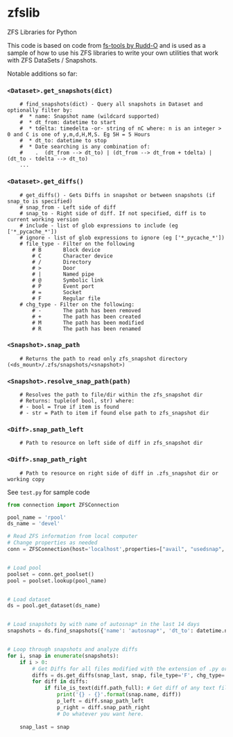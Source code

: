 # zfslib
ZFS Libraries for Python

This code is based on code from [fs-tools by Rudd-O](https://github.com/Rudd-O/zfs-tools) and is used as a sample of how to use his ZFS libraries to write your own utilities that work with ZFS DataSets / Snapshots.


Notable additions so far:
### `<Dataset>.get_snapshots(dict)`
```
    # find_snapshots(dict) - Query all snapshots in Dataset and optionally filter by: 
    #  * name: Snapshot name (wildcard supported) 
    #  * dt_from: datetime to start
    #  * tdelta: timedelta -or- string of nC where: n is an integer > 0 and C is one of y,m,d,H,M,S. Eg 5H = 5 Hours
    #  * dt_to: datetime to stop 
    #  * Date searching is any combination of:
    #    .  (dt_from --> dt_to) | (dt_from --> dt_from + tdelta) | (dt_to - tdelta --> dt_to)
    ...
```
### `<Dataset>.get_diffs()`
```
    # get_diffs() - Gets Diffs in snapshot or between snapshots (if snap_to is specified)
    # snap_from - Left side of diff
    # snap_to - Right side of diff. If not specified, diff is to current working version
    # include - list of glob expressions to include (eg ['*_pycache_*'])
    # ignore - list of glob expressions to ignore (eg ['*_pycache_*'])
    # file_type - Filter on the following
        # B       Block device
        # C       Character device
        # /       Directory
        # >       Door
        # |       Named pipe
        # @       Symbolic link
        # P       Event port
        # =       Socket
        # F       Regular file
    # chg_type - Filter on the following:
        # -       The path has been removed
        # +       The path has been created
        # M       The path has been modified
        # R       The path has been renamed
```

### `<Snapshot>.snap_path`
```
    # Returns the path to read only zfs_snapshot directory (<ds_mount>/.zfs/snapshots/<snapshot>)
```

### `<Snapshot>.resolve_snap_path(path)`
```
    # Resolves the path to file/dir within the zfs_snapshot dir
    # Returns: tuple(of bool, str) where:
    # - bool = True if item is found
    # - str = Path to item if found else path to zfs_snapshot dir
```

### `<Diff>.snap_path_left`
```
    # Path to resource on left side of diff in zfs_snapshot dir
```

### `<Diff>.snap_path_right`
```
    # Path to resource on right side of diff in .zfs_snapshot dir or working copy
```

See `test.py` for sample code


```python
from connection import ZFSConnection

pool_name = 'rpool'
ds_name = 'devel'

# Read ZFS information from local computer
# Change properties as needed
conn = ZFSConnection(host='localhost',properties=["avail", "usedsnap", "usedds", "usedrefreserv", "usedchild", "creation"])


# Load pool
poolset = conn.get_poolset()
pool = poolset.lookup(pool_name)


# Load dataset
ds = pool.get_dataset(ds_name)


# Load snapshots by with name of autosnap* in the last 14 days
snapshots = ds.find_snapshots({'name': 'autosnap*', 'dt_to': datetime.now(), 'tdelta': '14d'})


# Loop through snapshots and analyze diffs
for i, snap in enumerate(snapshots):
    if i > 0:
        # Get Diffs for all files modified with the extension of .py or .js but excluding __pycache__
        diffs = ds.get_diffs(snap_last, snap, file_type='F', chg_type='M', include=['*.py', '*.js'], ignore=['*_pycache_*'])
        for diff in diffs:
            if file_is_text(diff.path_full): # Get diff of any text files
                print('{} - {}'.format(snap.name, diff))
                p_left = diff.snap_path_left
                p_right = diff.snap_path_right
                # Do whatever you want here.
                
    snap_last = snap


```
